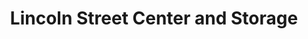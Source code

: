 ---
title: "Lincoln Street Center and Storage"
url: /mount-vernon/lincoln-street-center-and-storage/
shop: storage rental
---